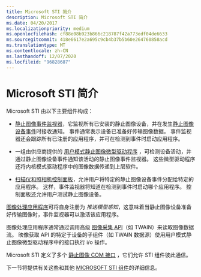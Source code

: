 ```yaml
---
title: Microsoft STI 简介
description: Microsoft STI 简介
ms.date: 04/20/2017
ms.localizationpriority: medium
ms.openlocfilehash: cf88e08b923b866c218787f42a773edf04de6633
ms.sourcegitcommit: 418e6617e2a695c9cb4b37b5b60e264760858acd
ms.translationtype: MT
ms.contentlocale: zh-CN
ms.lasthandoff: 12/07/2020
ms.locfileid: "96828687"
---
```

# <a name="introduction-to-microsoft-sti"></a>Microsoft STI 简介





Microsoft STI 由以下主要组件构成：

-   [静止图像事件监视器](overview-of-sti-components.md#ddk-still-image-event-monitor-si)，它监视所有已安装的静止图像设备，并在发生[静止图像设备事件](still-image-device-events.md)时接收通知。 事件通常表示设备已准备好传输图像数据。 事件监视器还会跟踪所有已注册的应用程序，并可在检测到事件时启动应用程序。

-   一组由供应商提供的 [用户模式静止图像微型驱动程序](overview-of-sti-components.md#ddk-user-mode-still-image-minidrivers-si) ，可检测设备活动，并通过静止图像设备事件通知该活动的静止图像事件监视器。 这些微型驱动程序还将内核模式驱动程序中的图像数据传递到上层软件。

-   [扫描仪和照相机控制面板](overview-of-sti-components.md#ddk-scanners-and-cameras-control-panel-si)，允许用户将特定的静止图像设备事件分配给特定的应用程序。 这样，事件监视器将知道在检测到事件时启动哪个应用程序。 控制面板还允许用户测试静止图像设备。

[图像处理应用程序](overview-of-sti-components.md#ddk-imaging-application-si)可将自身注册为 *推送模型感知*，这意味着当静止图像设备准备好传输图像时，事件监视器可以激活该应用程序。

图像处理应用程序通常通过调用高级 [图像采集 API](overview-of-sti-components.md#ddk-image-acquisition-api-si)（如 TWAIN）来读取图像数据流。 映像获取 API 的特定于设备的子组件（如 TWAIN 数据源）使用用户模式静止图像微型驱动程序中的接口执行 i/o 操作。

Microsoft STI 定义了多个 [静止图像 COM 接口](still-image-com-interfaces.md) ，它们允许 STI 组件彼此通信。

下一节将提供有关这些和其他 [MICROSOFT STI 组件](microsoft-sti-components.md)的详细信息。

 

 




